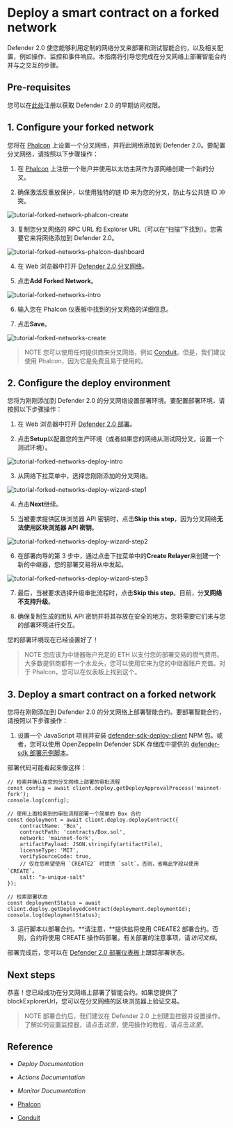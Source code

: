 # Deploy a smart contract on a forked network
Defender 2.0 使您能够利用定制的网络分叉来部署和测试智能合约，以及相关配置，例如操作、监控和事件响应。本指南将引导您完成在分叉网络上部署智能合约并与之交互的步骤。

## Pre-requisites
您可以在[此处](https://www.openzeppelin.com/defender2-waitlist)注册以获取 Defender 2.0 的早期访问权限。

## 1. Configure your forked network

您将在 [Phalcon](https://phalcon.xyz/) 上设置一个分叉网络，并将此网络添加到 Defender 2.0。要配置分叉网络，请按照以下步骤操作：

1. 在 [Phalcon](https://phalcon.xyz/) 上注册一个账户并使用以太坊主网作为源网络创建一个新的分叉。

2. 确保激活反重放保护，以使用独特的链 ID 来为您的分叉，防止与公共链 ID 冲突。

![tutorial-forked-network-phalcon-create](img/tutorial-forked-network-phalcon-create.png)

3. 复制您分叉网络的 RPC URL 和 Explorer URL（可以在“扫描”下找到）。您需要它来将网络添加到 Defender 2.0。

![tutorial-forked-networks-phalcon-dashboard](img/tutorial-forked-networks-phalcon-dashboard.png)

4. 在 Web 浏览器中打开 [Defender 2.0 分叉网络](https://defender.openzeppelin.com/v2/#/manage/networks/forks)。

5. 点击**Add Forked Network**。

![tutorial-forked-networks-intro](img/tutorial-forked-networks-deploy-intro.png)

6. 输入您在 Phalcon 仪表板中找到的分叉网络的详细信息。

7. 点击**Save**。

![tutorial-forked-networks-create](img/tutorial-forked-networks-create.png)

> NOTE
您可以使用任何提供商来分叉网络，例如 [Conduit](https://conduit.xyz/)。但是，我们建议使用 Phalcon，因为它是免费且易于使用的。

## 2. Configure the deploy environment
您将为刚刚添加到 Defender 2.0 的分叉网络设置部署环境。要配置部署环境，请按照以下步骤操作：

1. 在 Web 浏览器中打开 [Defender 2.0 部署](https://defender.openzeppelin.com/v2/#/deploy)。

2. 点击**Setup**以配置您的生产环境（或者如果您的网络从测试网分叉，设置一个测试环境）。

![tutorial-forked-networks-deploy-intro](img/tutorial-forked-networks-deploy-intro.png)

3. 从网络下拉菜单中，选择您刚刚添加的分叉网络。

![tutorial-forked-networks-deploy-wizard-step1](img/tutorial-forked-networks-deploy-wizard-step1.png)

4. 点击**Next**继续。

5. 当被要求提供区块浏览器 API 密钥时，点击**Skip this step**，因为分叉网络**无法使用区块浏览器 API 密钥**。

![tutorial-forked-networks-deploy-wizard-step2](img/tutorial-forked-networks-deploy-wizard-step2.png)

6. 在部署向导的第 3 步中，通过点击下拉菜单中的**Create Relayer**来创建一个新的中继器，您的部署交易将从中发起。

![tutorial-forked-networks-deploy-wizard-step3](img/tutorial-forked-networks-deploy-wizard-step3.png)

7. 最后，当被要求选择升级审批流程时，点击**Skip this step**。目前，分**叉网络不支持升级**。

8. 确保复制生成的团队 API 密钥并将其存放在安全的地方。您将需要它们来与您的部署环境进行交互。

您的部署环境现在已经设置好了！

> NOTE
您应该为中继器账户充足的 ETH 以支付您的部署交易的燃气费用。大多数提供商都有一个水龙头，您可以使用它来为您的中继器账户充值。对于 Phalcon，您可以在仪表板上找到这个。

## 3. Deploy a smart contract on a forked network
您将在刚刚添加到 Defender 2.0 的分叉网络上部署智能合约。要部署智能合约，请按照以下步骤操作：

1. 设置一个 JavaScript 项目并安装 [defender-sdk-deploy-client](https://www.npmjs.com/package/@openzeppelin/defender-sdk-deploy-client) NPM 包。或者，您可以使用 OpenZeppelin Defender SDK 存储库中提供的 [defender-sdk 部署示例脚本](https://github.com/OpenZeppelin/defender-sdk/blob/main/examples/deploy-contract/index.js)。

部署代码可能看起来像这样：
```
// 检索并确认在您的分叉网络上部署的审批流程
const config = await client.deploy.getDeployApprovalProcess('mainnet-fork');
console.log(config);

// 使用上面检索到的审批流程部署一个简单的 Box 合约
const deployment = await client.deploy.deployContract({
    contractName: 'Box',
    contractPath: 'contracts/Box.sol',
    network: 'mainnet-fork',
    artifactPayload: JSON.stringify(artifactFile),
    licenseType: 'MIT',
    verifySourceCode: true,
    // 仅在您希望使用 `CREATE2` 时提供 `salt`。否则，省略此字段以使用 `CREATE`。
    salt: "a-unique-salt"
});

// 检索部署状态
const deploymentStatus = await client.deploy.getDeployedContract(deployment.deploymentId);
console.log(deploymentStatus);
```

3. 运行脚本以部署合约。**请注意，**提供盐将使用 CREATE2 部署合约。否则，合约将使用 CREATE 操作码部署。有关部署的注意事项，请*访问文档*。

部署完成后，您可以在 [Defender 2.0 部署仪表板](https://defender.openzeppelin.com/v2/#/deploy/environment/production)上跟踪部署状态。

## Next steps
恭喜！您已经成功在分叉网络上部署了智能合约。如果您提供了 blockExplorerUrl，您可以在分叉网络的区块浏览器上验证交易。

> NOTE
部署合约后，我们建议在 Defender 2.0 上创建监控器并设置操作。了解如何设置监控器，请点击*这里*，使用操作的教程，请点击*这里*。

## Reference
* *Deploy Documentation*

* *Actions Documentation*

* *Monitor Documentation*

* [Phalcon](https://phalcon.xyz/)

* [Conduit](https://conduit.xyz/)
